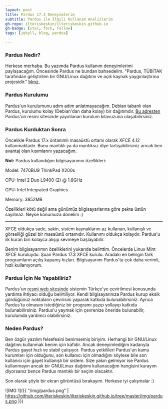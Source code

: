 ```yaml
---
layout: post
title: Pardus 17.3 Deneyimlerim
subtitle: Pardus ile İlgili Kullanım Analizlerim
gh-repo: ilteriskeskin/ilteriskeskin.github.io
gh-badge: [star, fork, follow]
tags: [jekyll, blog, pardus]

---
```


### Pardus Nedir?

Herkese merhaba. Bu yazımda Pardus kullanım deneyimlerimi paylaşacağım. Öncesinde Pardus ne bundan bahsedelim.
"Pardus, TÜBİTAK tarafından geliştirilen bir GNU/Linux dağıtımı ve açık kaynak yaygınlaştırma projesidir."
[bknz.](https://www.pardus.org.tr/Faq_quare/pardus-nedir/)

### Pardus Kurulumu

Pardus'un kurulumunu adım adım anlatmayacağım. Debian tabanlı olan Pardus, kurulumu kolay (Debian'dan daha kolay)
bir dağıtımdır. [Bu adresten](https://www.pardus.org.tr/pardus-kurulum-kilavuzu/) Pardus'un resmi sitesinde yayınlanan
kurulum kılavuzuna ulaşabilirsiniz.

### Pardus Kurduktan Sonra

Öncelikle Pardus 17.x öntanımlı masaüstü ortamı olarak XFCE 4.12 kullanmaktadır. Bunu mantıklı ya da mantıksız diye
tartışabilirsiniz ancak ben avantaj olan kısımlarını yazacağım.

**Not:**
Pardus kullandığım bilgisayarımın özellikleri:

Model: 7470BU9 ThinkPad X200s

CPU: Intel 2 Duo L9400 (2) @ 1.8GHz

GPU: Intel Integrated Graphics

Memory: 3852MB

Özellikleri kötü değil ama günümüz bilgisayarlarına göre pekte üstün sayılmaz. Neyse konumuza dönelim :)

-----------------------------

XFCE oldukça sade, sakin, sistem kaynaklarını az kullanan, kullanışlı ve görselliği güzel bir masaüstü ortamıdır.
Kullanımı oldukça kolaydır. Pardus'u ilk kuran biri kolayca alışıp sevmeye başlayabilir.

Benim bilgisayarımın özelliklerini yukarıda belirttim. Öncelerde Linux Mint XFCE kuruluydu. Şuan Pardus 17.3 XFCE
kurulu. Aradaki en belirgin fark programların açılış kapanış hızları. Bilgisayarımı Pardus'ta çok daha verimli, hızlı
kullanıyorum.

### Pardus İçin Ne Yapabiliriz?

Pardus'un [resmi web sitesinde](https://www.pardus.org.tr) sistemin Türkçe'ye çevirilmesi konusunda yardıma ihtiyacı
olduğu belirtiliyor. Kendi bilgisayarınıza Pardus kurup eksik gördüğünüz noktaların çevirisini yaparak katkıda
bulunabilirsiniz. Ayrıca Pardus'ta olmasını istediğiniz bir programı yazıp yollayıp katkıda bulunabilirsiniz. Pardus'u
yaymak için çevrenize öneride bulunabilir, kurulumda yardımcı olabilirsiniz.

### Neden Pardus?

Ben özgür yazılım felsefesini benimsemiş biriyim. Herhangi bir GNU/Linux dağıtımı kullanmak benim için kafidir. Ancak
deneyimlediğim kadarıyla Pardus gayet hızlı ve stabil çalışıyor. Pardus yetkilileri Pardus'un kamu kurumları için
olduğunu, son kullanıcı için olmadığını söylese bile son kullanıcı için gayet kullanışlı bir sistem. Size yakın gelmiyor
ise Pardus kullanmayın ancak bir GNU/Linux dağıtımı kullanacağım hangisini kurayım diyorsanız bence Pardus mantıklı bir
seçim olacaktır.

Son olarak şöyle bir ekran görüntüsü bırakayım. Herkese iyi çalışmalar :)

![IMG 1]({{ "/img/pardus.png" | https://github.com/ilteriskeskin/ilteriskeskin.github.io/tree/master/img/pardus.png }})
